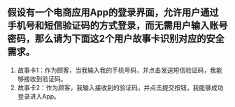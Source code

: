## 假设有一个电商应用App的登录界面，允许用户通过手机号和短信验证码的方式登录，而无需用户输入账号密码，那么请为下面这2个用户故事卡识别对应的安全需求。  
1. 故事卡1：作为顾客，当我输入我的手机号码，并点击发送短信验证码，我能够接收到验证码。  
2. 故事卡2：作为顾客，我输入接收到的验证码，并点击提交按钮，我能够成功登录进入App。   
